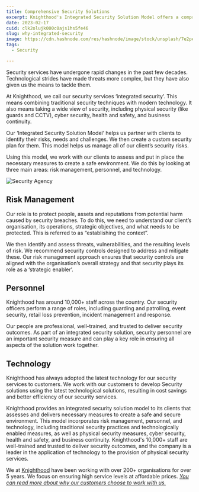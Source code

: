 ```yaml
---
title: Comprehensive Security Solutions
excerpt: Knighthood's Integrated Security Solution Model offers a comprehensive approach to security, combining traditional security techniques with modern technolog
date: 2023-02-17
cuid: clk2olujk000c0ajs1hs5fe46
slug: why-integrated-security
image: https://cdn.hashnode.com/res/hashnode/image/stock/unsplash/7e2pe9wjL9M/upload/2fe791530a75b6fcf4c37b2873d39eb1.jpeg
tags: 
  - Security

---
```


Security services have undergone rapid changes in the past few decades. Technological strides have made threats more complex, but they have also given us the means to tackle them.

At Knighthood, we call our security services ‘integrated security’. This means combining traditional security techniques with modern technology. It also means taking a wide view of security, including physical security (like guards and CCTV), cyber security, health and safety, and business continuity.

Our ‘Integrated Security Solution Model’ helps us partner with clients to identify their risks, needs and challenges. We then create a custom security plan for them. This model helps us manage all of our client’s security risks.

Using this model, we work with our clients to assess and put in place the necessary measures to create a safe environment. We do this by looking at three main areas: risk management, personnel, and technology.

![Security Agency](https://i.imgur.com/b6nbPDO.jpg)
## **Risk Management**[​](http://localhost:3000/blog/integrated-security#risk-management)

Our role is to protect people, assets and reputations from potential harm caused by security breaches. To do this, we need to understand our client’s organisation, its operations, strategic objectives, and what needs to be protected. This is referred to as “establishing the context”.

We then identify and assess threats, vulnerabilities, and the resulting levels of risk. We recommend security controls designed to address and mitigate these. Our risk management approach ensures that security controls are aligned with the organisation’s overall strategy and that security plays its role as a ‘strategic enabler’.

## **Personnel**[​](http://localhost:3000/blog/integrated-security#personnel)

Knighthood has around 10,000+ staff across the country. Our security officers perform a range of roles, including guarding and patrolling, event security, retail loss prevention, incident management and response.

Our people are professional, well-trained, and trusted to deliver security outcomes. As part of an integrated security solution, security personnel are an important security measure and can play a key role in ensuring all aspects of the solution work together.

## **Technology**[​](http://localhost:3000/blog/integrated-security#technology)

Knighthood has always adopted the latest technology for our security services to customers. We work with our customers to develop Security solutions using the latest technological solutions, resulting in cost savings and better efficiency of our security services.

Knighthood provides an integrated security solution model to its clients that assesses and delivers necessary measures to create a safe and secure environment. This model incorporates risk management, personnel, and technology, including traditional security practices and technologically enabled measures, as well as physical security measures, cyber security, health and safety, and business continuity. Knighthood's 10,000+ staff are well-trained and trusted to deliver security outcomes, and the company is a leader in the application of technology to the provision of physical security services.

We at [Knighthood](http://knighthood.co) have been working with over 200+ organisations for over 5 years. We focus on ensuring high service levels at affordable prices. [*You can read more about why our customers choose to work with us.*](http://knighthood.co/whyus)
